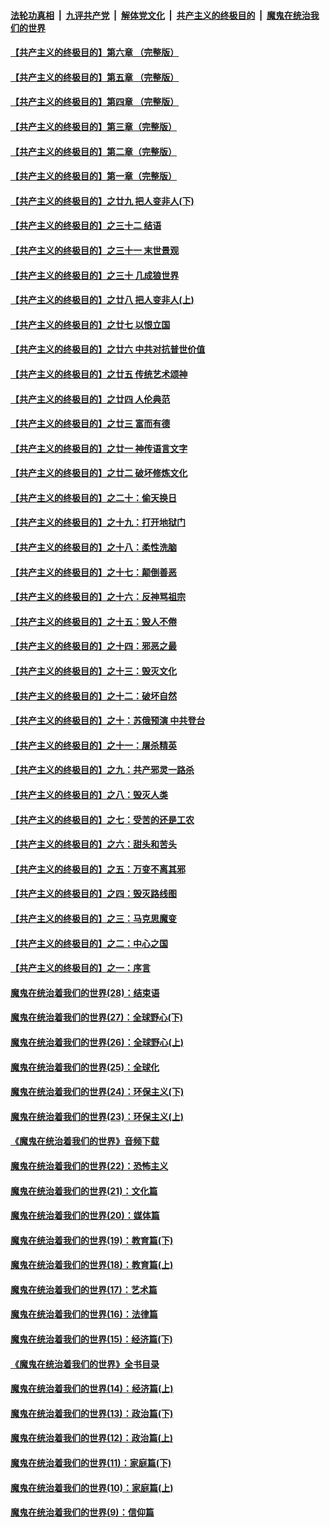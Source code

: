 ####  [法轮功真相](../../../../basic/blob/master/README.md?t=03020827) &nbsp;|&nbsp; [九评共产党](../../../../9ping.md/blob/master/README.md?t=03020827) &nbsp;|&nbsp; [解体党文化](../../../../jtdwh.md/blob/master/README.md?t=03020827)  &nbsp;|&nbsp; [共产主义的终极目的](../../../../gczydzjmd.md/blob/master/README.md?t=03020827) &nbsp;|&nbsp; [魔鬼在统治我们的世界](../../../../mgztzwmdsj.md/blob/master/README.md?t=03020827) 

#### [【共产主义的终极目的】第六章 （完整版）](../pages/nsc422/n11428913.md?t=03020827) 

#### [【共产主义的终极目的】第五章 （完整版）](../pages/nsc422/n11428912.md?t=03020827) 

#### [【共产主义的终极目的】第四章 （完整版）](../pages/nsc422/n11428907.md?t=03020827) 

#### [【共产主义的终极目的】第三章（完整版）](../pages/nsc422/n11428848.md?t=03020827) 

#### [【共产主义的终极目的】第二章（完整版）](../pages/nsc422/n11428831.md?t=03020827) 

#### [【共产主义的终极目的】第一章（完整版）](../pages/nsc422/n11417651.md?t=03020827) 

#### [【共产主义的终极目的】之廿九 把人变非人(下)](../pages/nsc422/n11344140.md?t=03020827) 

#### [【共产主义的终极目的】之三十二 结语](../pages/nsc422/n11360535.md?t=03020827) 

#### [【共产主义的终极目的】之三十一 末世景观](../pages/nsc422/n11351129.md?t=03020827) 

#### [【共产主义的终极目的】之三十 几成狼世界](../pages/nsc422/n11348280.md?t=03020827) 

#### [【共产主义的终极目的】之廿八 把人变非人(上)](../pages/nsc422/n11340492.md?t=03020827) 

#### [【共产主义的终极目的】之廿七 以恨立国](../pages/nsc422/n11336944.md?t=03020827) 

#### [【共产主义的终极目的】之廿六 中共对抗普世价值](../pages/nsc422/n11324785.md?t=03020827) 

#### [【共产主义的终极目的】之廿五 传统艺术颂神](../pages/nsc422/n11296396.md?t=03020827) 

#### [【共产主义的终极目的】之廿四 人伦典范](../pages/nsc422/n11296397.md?t=03020827) 

#### [【共产主义的终极目的】之廿三 富而有德](../pages/nsc422/n11283598.md?t=03020827) 

#### [【共产主义的终极目的】之廿一 神传语言文字](../pages/nsc422/n11263265.md?t=03020827) 

#### [【共产主义的终极目的】之廿二 破坏修炼文化](../pages/nsc422/n11245728.md?t=03020827) 

#### [【共产主义的终极目的】之二十：偷天换日](../pages/nsc422/n11238846.md?t=03020827) 

#### [【共产主义的终极目的】之十九：打开地狱门](../pages/nsc422/n11206376.md?t=03020827) 

#### [【共产主义的终极目的】之十八：柔性洗脑](../pages/nsc422/n11199994.md?t=03020827) 

#### [【共产主义的终极目的】之十七：颠倒善恶](../pages/nsc422/n11179782.md?t=03020827) 

#### [【共产主义的终极目的】之十六：反神骂祖宗](../pages/nsc422/n11166798.md?t=03020827) 

#### [【共产主义的终极目的】之十五：毁人不倦](../pages/nsc422/n11166792.md?t=03020827) 

#### [【共产主义的终极目的】之十四：邪恶之最](../pages/nsc422/n11150249.md?t=03020827) 

#### [【共产主义的终极目的】之十三：毁灭文化](../pages/nsc422/n11135227.md?t=03020827) 

#### [【共产主义的终极目的】之十二：破坏自然](../pages/nsc422/n11135214.md?t=03020827) 

#### [【共产主义的终极目的】之十：苏俄预演 中共登台](../pages/nsc422/n11118424.md?t=03020827) 

#### [【共产主义的终极目的】之十一：屠杀精英](../pages/nsc422/n11118442.md?t=03020827) 

#### [【共产主义的终极目的】之九：共产邪灵一路杀](../pages/nsc422/n11114139.md?t=03020827) 

#### [【共产主义的终极目的】之八：毁灭人类](../pages/nsc422/n11108503.md?t=03020827) 

#### [【共产主义的终极目的】之七：受苦的还是工农](../pages/nsc422/n11101809.md?t=03020827) 

#### [【共产主义的终极目的】之六：甜头和苦头](../pages/nsc422/n11096971.md?t=03020827) 

#### [【共产主义的终极目的】之五：万变不离其邪](../pages/nsc422/n11091285.md?t=03020827) 

#### [【共产主义的终极目的】之四：毁灭路线图](../pages/nsc422/n11086284.md?t=03020827) 

#### [【共产主义的终极目的】之三：马克思魔变](../pages/nsc422/n11061941.md?t=03020827) 

#### [【共产主义的终极目的】之二：中心之国](../pages/nsc422/n11047728.md?t=03020827) 

#### [【共产主义的终极目的】之一：序言](../pages/nsc422/n11086077.md?t=03020827) 

#### [魔鬼在统治着我们的世界(28)：结束语](../pages/nsc422/n10936246.md?t=03020827) 

#### [魔鬼在统治着我们的世界(27)：全球野心(下)](../pages/nsc422/n10928319.md?t=03020827) 

#### [魔鬼在统治着我们的世界(26)：全球野心(上)](../pages/nsc422/n10900318.md?t=03020827) 

#### [魔鬼在统治着我们的世界(25)：全球化](../pages/nsc422/n10788205.md?t=03020827) 

#### [魔鬼在统治着我们的世界(24)：环保主义(下)](../pages/nsc422/n10695307.md?t=03020827) 

#### [魔鬼在统治着我们的世界(23)：环保主义(上)](../pages/nsc422/n10688613.md?t=03020827) 

#### [《魔鬼在统治着我们的世界》音频下载](../pages/nsc422/n10635553.md?t=03020827) 

#### [魔鬼在统治着我们的世界(22)：恐怖主义](../pages/nsc422/n10614727.md?t=03020827) 

#### [魔鬼在统治着我们的世界(21)：文化篇](../pages/nsc422/n10597706.md?t=03020827) 

#### [魔鬼在统治着我们的世界(20)：媒体篇](../pages/nsc422/n10586579.md?t=03020827) 

#### [魔鬼在统治着我们的世界(19)：教育篇(下)](../pages/nsc422/n10564808.md?t=03020827) 

#### [魔鬼在统治着我们的世界(18)：教育篇(上)](../pages/nsc422/n10526970.md?t=03020827) 

#### [魔鬼在统治着我们的世界(17)：艺术篇](../pages/nsc422/n10499093.md?t=03020827) 

#### [魔鬼在统治着我们的世界(16)：法律篇](../pages/nsc422/n10485969.md?t=03020827) 

#### [魔鬼在统治着我们的世界(15)：经济篇(下)](../pages/nsc422/n10469975.md?t=03020827) 

#### [《魔鬼在统治着我们的世界》全书目录](../pages/nsc422/n10464261.md?t=03020827) 

#### [魔鬼在统治着我们的世界(14)：经济篇(上)](../pages/nsc422/n10457370.md?t=03020827) 

#### [魔鬼在统治着我们的世界(13)：政治篇(下)](../pages/nsc422/n10448270.md?t=03020827) 

#### [魔鬼在统治着我们的世界(12)：政治篇(上)](../pages/nsc422/n10444576.md?t=03020827) 

#### [魔鬼在统治着我们的世界(11)：家庭篇(下)](../pages/nsc422/n10440961.md?t=03020827) 

#### [魔鬼在统治着我们的世界(10)：家庭篇(上)](../pages/nsc422/n10435448.md?t=03020827) 

#### [魔鬼在统治着我们的世界(9)：信仰篇](../pages/nsc422/n10432159.md?t=03020827) 

